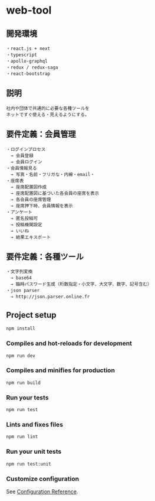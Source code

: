# web-tool

## 開発環境
```
・react.js + next
・typescript
・apollo-graphql
・redux / redux-saga
・react-bootstrap
```
## 説明
```
社内や団体で共通的に必要な各種ツールを
ネットですぐ使える・見えるようにする。
```
## 要件定義：会員管理
```
・ログインプロセス
　→ 会員登録
　→ 会員ログイン
・会員情報見る
　→ 写真・名前・フリガな・内線・email・
・座席表
　→ 座席配置図作成
　→ 座席配置図に基づいた各会員の座席を表示
　→ 各会員の座席管理
　→ 座席押下時、会員情報を表示
・アンケート
　→ 匿名投稿可
　→ 投稿機関設定
　→ いいね
　→ 結果エキスポート
```
## 要件定義：各種ツール
```
・文字列変換
　→ base64
　→ 臨時パスワード生成（桁数指定・小文字、大文字、数字、記号含む）
・json parser  
　→ http://json.parser.online.fr
```

## Project setup
```
npm install
```
### Compiles and hot-reloads for development
```
npm run dev
```
### Compiles and minifies for production
```
npm run build
```
### Run your tests
```
npm run test
```
### Lints and fixes files
```
npm run lint
```
### Run your unit tests
```
npm run test:unit
```
### Customize configuration
See [Configuration Reference](https://cli.vuejs.org/config/).
